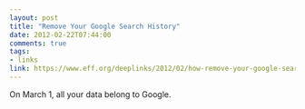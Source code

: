 ```yaml
---
layout: post
title: "Remove Your Google Search History"
date: 2012-02-22T07:44:00
comments: true
tags:
- links
link: https://www.eff.org/deeplinks/2012/02/how-remove-your-google-search-history-googles-new-privacy-policy-takes-effect
---
```

On March 1, all your data belong to Google.
